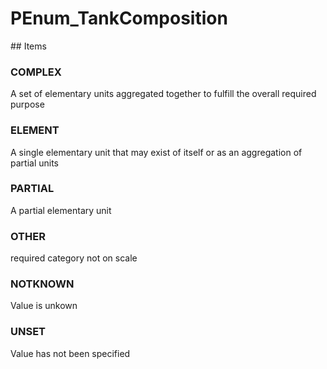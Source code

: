 # PEnum_TankComposition

<!-- end of definition -->## Items

### COMPLEX
A set of elementary units aggregated together to fulfill the overall required purpose

### ELEMENT
A single elementary unit that may exist of itself or as an aggregation of partial units

### PARTIAL
A partial elementary unit

### OTHER
required category not on scale

### NOTKNOWN
Value is unkown

### UNSET
Value has not been specified

